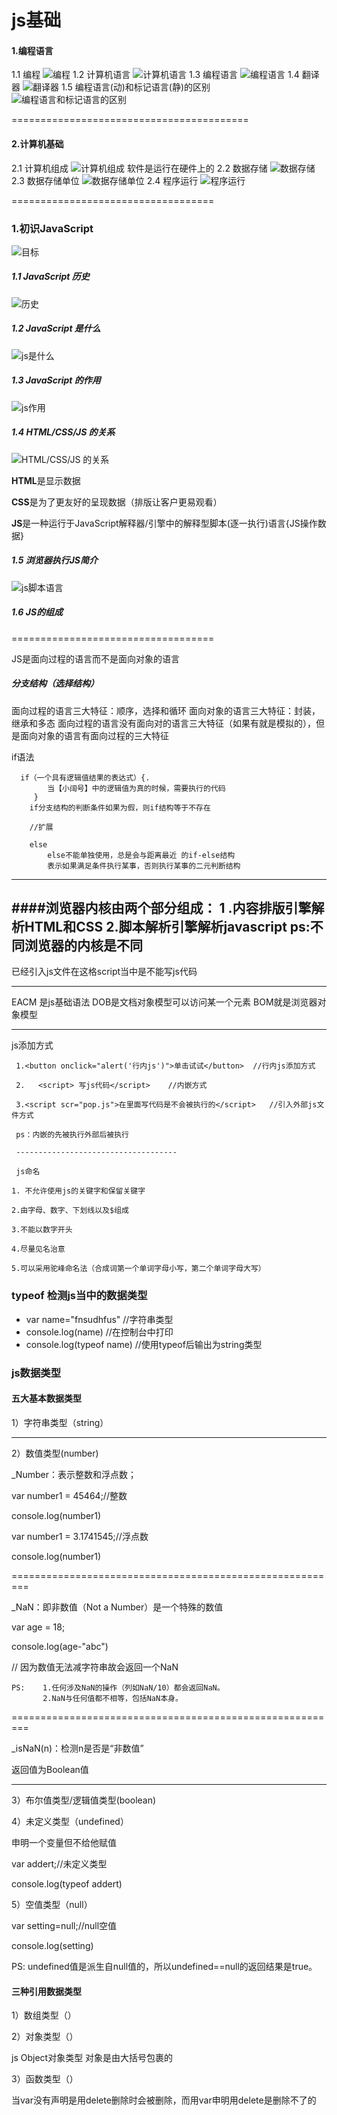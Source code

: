  # js基础
 #### 1.编程语言
1.1 编程
    ![编程](../img/01.png)
1.2 计算机语言
    ![计算机语言](../img/02.png)
1.3 编程语言
    ![编程语言](../img/03.png)
1.4 翻译器
    ![翻译器](../img/04.png)
1.5 编程语言(动)和标记语言(静)的区别
    ![编程语言和标记语言的区别](../img/05.png)

=========================================


#### 2.计算机基础
2.1 计算机组成
    ![计算机组成](../img/06.png)
    软件是运行在硬件上的
2.2 数据存储
    ![数据存储](../img/07.png)
2.3 数据存储单位
    ![数据存储单位](../img/08.png)
2.4 程序运行
    ![程序运行](../img/09.png)



===================================

### 1.初识JavaScript
![目标](../img/10.png)
##### 1.1 JavaScript 历史
![历史](../img/11.png)

##### 1.2 JavaScript 是什么
![js是什么](../img/12.png)

##### 1.3 JavaScript 的作用
![js作用](../img/13.png)

##### 1.4 HTML/CSS/JS 的关系
![HTML/CSS/JS 的关系](../img/14.png)

**HTML**是显示数据

**CSS**是为了更友好的呈现数据（排版让客户更易观看）

**JS**是一种运行于JavaScript解释器/引擎中的解释型脚本(逐一执行)语言{JS操作数据}

##### 1.5 浏览器执行JS简介
![js脚本语言](../img/15.png)

##### 1.6 JS的组成


===================================

JS是面向过程的语言而不是面向对象的语言

##### 分支结构（选择结构） 

面向过程的语言三大特征：顺序，选择和循环
面向对象的语言三大特征：封装，继承和多态
面向过程的语言没有面向对的语言三大特征（如果有就是模拟的），但是面向对象的语言有面向过程的三大特征

if语法
 
      if（一个具有逻辑值结果的表达式）{.
            当【小阔号】中的逻辑值为真的时候，需要执行的代码
         }
        if分支结构的判断条件如果为假，则if结构等于不存在

        //扩展  

        else
            else不能单独使用，总是会与距离最近 的if-else结构
            表示如果满足条件执行某事，否则执行某事的二元判断结构


------------------------------------------------------------------------------

####浏览器内核由两个部分组成：
            1 .内容排版引擎解析HTML和CSS
            2.脚本解析引擎解析javascript
             ps:不同浏览器的内核是不同
--------------------------------------

已经引入js文件在这格script当中是不能写js代码

------------------------------------------------------

EACM 是js基础语法
DOB是文档对象模型可以访问某一个元素
BOM就是浏览器对象模型

-----------------------------------------------------

js添加方式
    
     1.<button onclick="alert('行内js')">单击试试</button>  //行内js添加方式

     2.   <script> 写js代码</script>    //内嵌方式

     3.<script scr="pop.js">在里面写代码是不会被执行的</script>   //引入外部js文件方式

     ps：内嵌的先被执行外部后被执行

     ------------------------------------

     js命名

    1. 不允许使用js的关键字和保留关键字

    2.由字母、数字、下划线以及$组成

    3.不能以数字开头

    4.尽量见名治意

    5.可以采用驼峰命名法（合成词第一个单词字母小写，第二个单词字母大写）

    

     
       
    
  

### typeof 检测js当中的数据类型
* var name="fnsudhfus"  //字符串类型
* console.log(name)  //在控制台中打印
* console.log(typeof name)  //使用typeof后输出为string类型
### js数据类型
#### 五大基本数据类型

1）字符串类型（string）

--------------------------------------------

2）数值类型(number)

_Number：表示整数和浮点数；

var number1 = 45464;//整数

console.log(number1)

var number1 = 3.1741545;//浮点数

console.log(number1)

=========================================================

_NaN：即非数值（Not a Number）是一个特殊的数值

var age = 18;

console.log(age-"abc")

//  因为数值无法减字符串故会返回一个NaN

    PS:    1.任何涉及NaN的操作（列如NaN/10）都会返回NaN。
           2.NaN与任何值都不相等，包括NaN本身。
=========================================================

_isNaN(n)：检测n是否是“非数值”

返回值为Boolean值

-------------------------------------------------------------------

3）布尔值类型/逻辑值类型(boolean)

4）未定义类型（undefined）

申明一个变量但不给他赋值

var addert;//未定义类型

console.log(typeof addert)

5）空值类型（null）

var setting=null;//null空值

console.log(setting)

PS:  undefined值是派生自null值的，所以undefined==null的返回结果是true。


#### 三种引用数据类型

1）数组类型（）

2）对象类型（） 

js Object对象类型
   对象是由大括号包裹的 





3）函数类型（）


当var没有声明是用delete删除时会被删除，而用var申明用delete是删除不了的


